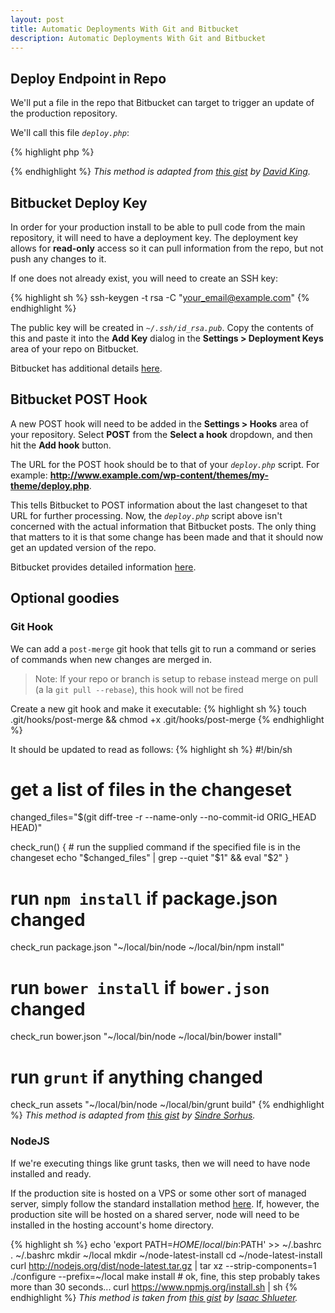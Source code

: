 ```yaml
---
layout: post
title: Automatic Deployments With Git and Bitbucket
description: Automatic Deployments With Git and Bitbucket
---
```


## Deploy Endpoint in Repo

We'll put a file in the repo that Bitbucket can target to trigger an update of the production repository.

We'll call this file _`deploy.php`_:

{% highlight php %}
<?php

	// The commands
	$commands = array(
		// `umask 002` preserves desired priveleges
		'umask 002 && git reset --hard HEAD',
		'umask 002 && git pull origin master',
	);

	// Run the commands for output
	$output = '';
	foreach($commands AS $command){
		// Run it
		$tmp = shell_exec($command);
		// Output
		$output .= "$command}\n";
		$output .= htmlentities(trim($tmp)) . "\n\n";
	}

	print_r($output);
?>
{% endhighlight %}
<cite>This method is adapted from [this gist](https://gist.github.com/oodavid/1809044#file-deploy-php) by [David King](https://github.com/oodavid).</cite>

## Bitbucket Deploy Key

In order for your production install to be able to pull code from the main repository, it will need to have a deployment key. The deployment key allows for __read-only__ access so it can pull information from the repo, but not push any changes to it.

If one does not already exist, you will need to create an SSH key:

{% highlight sh %}
ssh-keygen -t rsa -C "your_email@example.com"
{% endhighlight %}

The public key will be created in _`~/.ssh/id_rsa.pub`_. Copy the contents of this and paste it into the __Add Key__ dialog in the __Settings > Deployment Keys__ area of your repo on Bitbucket.

Bitbucket has additional details [here](https://confluence.atlassian.com/display/BITBUCKET/Use+deployment+keys).

## Bitbucket POST Hook

A new POST hook will need to be added in the __Settings > Hooks__ area of your repository. Select __POST__ from the __Select a hook__ dropdown, and then hit the __Add hook__ button.

The URL for the POST hook should be to that of your _`deploy.php`_ script. For example: __http://www.example.com/wp-content/themes/my-theme/deploy.php__.

This tells Bitbucket to POST information about the last changeset to that URL for further processing. Now, the _`deploy.php`_ script above isn't concerned with the actual information that Bitbucket posts. The only thing that matters to it is that some change has been made and that it should now get an updated version of the repo.

Bitbucket provides detailed information [here](https://confluence.atlassian.com/display/BITBUCKET/POST+hook+management).

## Optional goodies

### Git Hook

We can add a `post-merge` git hook that tells git to run a command or series of commands when new changes are merged in.

> Note: If your repo or branch is setup to rebase instead merge on pull (a la `git pull --rebase`), this hook will not be fired

Create a new git hook and make it executable:
{% highlight sh %}
touch .git/hooks/post-merge && chmod +x .git/hooks/post-merge
{% endhighlight %}


It should be updated to read as follows:
{% highlight sh %}
#!/bin/sh

# get a list of files in the changeset
changed_files="$(git diff-tree -r --name-only --no-commit-id ORIG_HEAD HEAD)"

check_run() {
	# run the supplied command if the specified file is in the changeset
	echo "$changed_files" | grep --quiet "$1" && eval "$2"
}

# run `npm install` if package.json changed
check_run package.json "~/local/bin/node ~/local/bin/npm install"
# run `bower install` if `bower.json` changed
check_run bower.json "~/local/bin/node ~/local/bin/bower install"
# run `grunt` if anything changed
check_run assets "~/local/bin/node ~/local/bin/grunt build"
{% endhighlight %}
<cite>This method is adapted from [this gist](https://gist.github.com/sindresorhus/7996717#file-post-merge) by [Sindre Sorhus](https://github.com/sindresorhus).</cite>

### NodeJS

If we're executing things like grunt tasks, then we will need to have node installed and ready.

If the production site is hosted on a VPS or some other sort of managed server, simply follow the standard installation method [here](http://nodejs.org/download/). If, however, the production site will be hosted on a shared server, node will need to be installed in the hosting account's home directory.

{% highlight sh %}
echo 'export PATH=$HOME/local/bin:$PATH' >> ~/.bashrc
. ~/.bashrc
mkdir ~/local
mkdir ~/node-latest-install
cd ~/node-latest-install
curl http://nodejs.org/dist/node-latest.tar.gz | tar xz --strip-components=1
./configure --prefix=~/local
make install # ok, fine, this step probably takes more than 30 seconds...
curl https://www.npmjs.org/install.sh | sh
{% endhighlight %}
<cite>This method is taken from [this gist](https://gist.github.com/isaacs/579814#file-node-and-npm-in-30-seconds-sh) by [Isaac Shlueter](https://github.com/isaacs).</cite>
